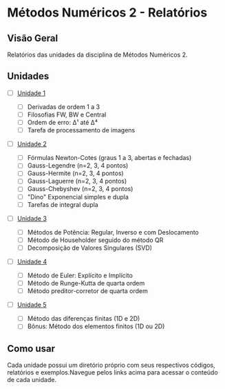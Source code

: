 # Métodos Numéricos 2 - Relatórios

## Visão Geral

Relatórios das unidades da disciplina de Métodos Numéricos 2.

## Unidades

- [ ] [Unidade 1](./unidade1/)

  - [ ] Derivadas de ordem 1 a 3
  - [ ] Filosofias FW, BW e Central
  - [ ] Ordem de erro: Δ¹ até Δ⁴
  - [ ] Tarefa de processamento de imagens

- [ ] [Unidade 2](./unidade2/)

  - [ ] Fórmulas Newton-Cotes (graus 1 a 3, abertas e fechadas)
  - [ ] Gauss-Legendre (n=2, 3, 4 pontos)
  - [ ] Gauss-Hermite (n=2, 3, 4 pontos)
  - [ ] Gauss-Laguerre (n=2, 3, 4 pontos)
  - [ ] Gauss-Chebyshev (n=2, 3, 4 pontos)
  - [ ] "Dino" Exponencial simples e dupla
  - [ ] Tarefas de integral dupla

- [ ] [Unidade 3](./unidade3/)

  - [ ] Métodos de Potência: Regular, Inverso e com Deslocamento
  - [ ] Método de Householder seguido do método QR
  - [ ] Decomposição de Valores Singulares (SVD)

- [ ] [Unidade 4](./unidade4/)

  - [ ] Método de Euler: Explícito e Implícito
  - [ ] Método de Runge-Kutta de quarta ordem
  - [ ] Método preditor-corretor de quarta ordem

- [ ] [Unidade 5](./unidade5/)
  - [ ] Método das diferenças finitas (1D e 2D)
  - [ ] Bônus: Método dos elementos finitos (1D ou 2D)

## Como usar

Cada unidade possui um diretório próprio com seus respectivos códigos, relatórios
e exemplos.Navegue pelos links acima para acessar o conteúdo de cada unidade.
